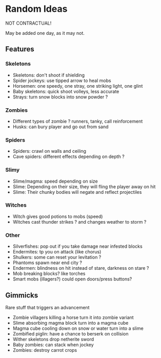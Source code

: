 # Random Ideas

NOT CONTRACTUAL!

May be added one day, as it may not.

## Features

### Skeletons
- Skeletons: don't shoot if shielding
- Spider jockeys: use tipped arrow to heal mobs
- Horsemen: one speedy, one stray, one striking light, one glint
- Baby skeletons: quick shoot volleys, less accurate
- Strays: turn snow blocks into snow powder ?

### Zombies
- Different types of zombie ? runners, tanky, call reinforcement
- Husks: can bury player and go out from sand

### Spiders
- Spiders: crawl on walls and ceiling
- Cave spiders: different effects depending on depth ?

### Slimy
- Slime/magma: speed depending on size
- Slime: Depending on their size, they will fling the player away on hit
- Slime: Their chunky bodies will negate and reflect projectiles

### Witches
- Witch gives good potions to mobs (speed)
- Witches cast thunder strikes ? and changes weather to storm ?

### Other
- Silverfishes: pop out if you take damage near infested blocks
- Endermites: tp you on attack (like chorus)
- Shulkers: some can reset your levitation ?
- Phantoms spawn near end city ?
- Endermen: blindness on hit instead of stare, darkness on stare ?
- Mob breaking blocks? like torches
- Smart mobs (illagers?) could open doors/press buttons?

## Gimmicks
Rare stuff that triggers an advancement

- Zombie villagers killing a horse turn it into zombie variant
- Slime absorbing magma block turn into a magma cube
- Magma cube cooling down on snow or water turn into a slime
- Zombified piglin: have a chance to berserk on collision
- Wither skeletons drop netherite sword
- Baby zombies: can stack when jockey
- Zombies: destroy carrot crops